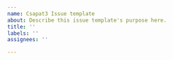 ```yaml
---
name: Csapat3 Issue template
about: Describe this issue template's purpose here.
title: ''
labels: ''
assignees: ''

---
```




